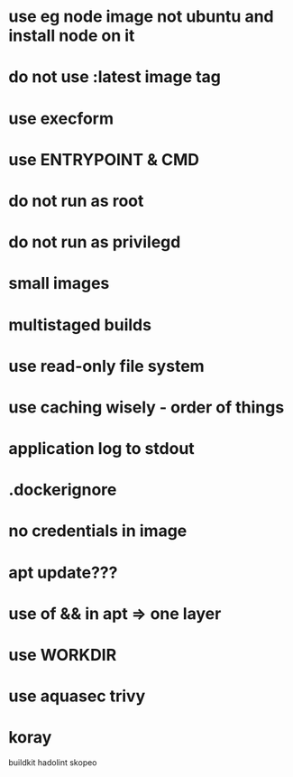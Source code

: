 # use eg node image not ubuntu and install node on it
# do not use :latest image tag
# use execform
# use ENTRYPOINT & CMD
# do not run as root
# do not run as privilegd
# small images
# multistaged builds
# use read-only file system
# use caching wisely - order of things
# application log to stdout
# .dockerignore
# no credentials in image
# apt update???
# use of && in apt => one layer
# use WORKDIR
# use aquasec trivy

# koray
buildkit
hadolint
skopeo